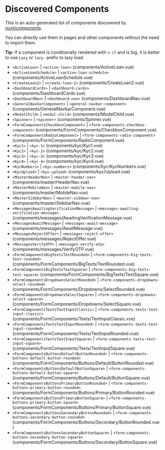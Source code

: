 # Discovered Components

This is an auto-generated list of components discovered by [nuxt/components](https://github.com/nuxt/components).

You can directly use them in pages and other components without the need to import them.

**Tip:** If a component is conditionally rendered with `v-if` and is big, it is better to use `Lazy` or `lazy-` prefix to lazy load.

- `<ActiveLoan>` | `<active-loan>` (components/ActiveLoan.vue)
- `<ActiveLoanSchedule>` | `<active-loan-schedule>` (components/ActiveLoanSchedule.vue)
- `<CreateLoan2>` | `<create-loan-2>` (components/CreateLoan2.vue)
- `<DashboardCards>` | `<dashboard-cards>` (components/DashboardCards.vue)
- `<DashboardNav>` | `<dashboard-nav>` (components/DashboardNav.vue)
- `<GeneralNavbarComponent>` | `<general-navbar-component>` (components/GeneralNavbarComponent.vue)
- `<ModalChild>` | `<modal-child>` (components/ModalChild.vue)
- `<Spinner>` | `<spinner>` (components/Spinner.vue)
- `<FormComponentsCheckboxComponent>` | `<form-components-checkbox-component>` (components/FormComponents/CheckboxComponent.vue)
- `<FormComponentsRadioComponent>` | `<form-components-radio-component>` (components/FormComponents/RadioComponent.vue)
- `<Kyc1>` | `<kyc-1>` (components/kyc/Kyc1.vue)
- `<Kyc2>` | `<kyc-2>` (components/kyc/Kyc2.vue)
- `<Kyc3>` | `<kyc-3>` (components/kyc/Kyc3.vue)
- `<Kyc4>` | `<kyc-4>` (components/kyc/Kyc4.vue)
- `<KycNumbers>` | `<kyc-numbers>` (components/kyc/KycNumbers.vue)
- `<KycUpload>` | `<kyc-upload>` (components/kyc/Upload.vue)
- `<MasterHeaderNav>` | `<master-header-nav>` (components/master/HeaderNav.vue)
- `<MasterMobileNav>` | `<master-mobile-nav>` (components/master/MobileNav.vue)
- `<MasterSidebarNav>` | `<master-sidebar-nav>` (components/master/SidebarNav.vue)
- `<MessagesAwaitingVerificationMessage>` | `<messages-awaiting-verification-message>` (components/messages/AwaitingVerificationMessage.vue)
- `<MessagesAwaitMessage>` | `<messages-await-message>` (components/messages/AwaitMessage.vue)
- `<MessagesRejectOffer>` | `<messages-reject-offer>` (components/messages/RejectOffer.vue)
- `<MessagesVerifyOTP>` | `<messages-verify-otp>` (components/messages/VerifyOTP.vue)
- `<FormComponentsBigTextsTextRounded>` | `<form-components-big-texts-text-rounded>` (components/FormComponents/BigTexts/TextRounded.vue)
- `<FormComponentsBigTextsTextSquare>` | `<form-components-big-texts-text-square>` (components/FormComponents/BigTexts/TextSquare.vue)
- `<FormComponentsDropdownsSelectRounded>` | `<form-components-dropdowns-select-rounded>` (components/FormComponents/Dropdowns/SelectRounded.vue)
- `<FormComponentsDropdownsSelectSquare>` | `<form-components-dropdowns-select-square>` (components/FormComponents/Dropdowns/SelectSquare.vue)
- `<FormComponentsTextsTextInputClassic>` | `<form-components-texts-text-input-classic>` (components/FormComponents/Texts/TextInputClassic.vue)
- `<FormComponentsTextsTextInputRounded>` | `<form-components-texts-text-input-rounded>` (components/FormComponents/Texts/TextInputRounded.vue)
- `<FormComponentsTextsTextInputSquare>` | `<form-components-texts-text-input-square>` (components/FormComponents/Texts/TextInputSquare.vue)
- `<FormComponentsButtonsDefaultButtonRounded>` | `<form-components-buttons-default-button-rounded>` (components/FormComponents/Buttons/Default/ButtonRounded.vue)
- `<FormComponentsButtonsDefaultButtonSquare>` | `<form-components-buttons-default-button-square>` (components/FormComponents/Buttons/Default/ButtonSquare.vue)
- `<FormComponentsButtonsPrimaryButtonRounded>` | `<form-components-buttons-primary-button-rounded>` (components/FormComponents/Buttons/Primary/ButtonRounded.vue)
- `<FormComponentsButtonsPrimaryButtonSquare>` | `<form-components-buttons-primary-button-square>` (components/FormComponents/Buttons/Primary/ButtonSquare.vue)
- `<FormComponentsButtonsSecondaryButtonRounded>` | `<form-components-buttons-secondary-button-rounded>` (components/FormComponents/Buttons/Secondary/ButtonRounded.vue)
- `<FormComponentsButtonsSecondaryButtonSquare>` | `<form-components-buttons-secondary-button-square>` (components/FormComponents/Buttons/Secondary/ButtonSquare.vue)
